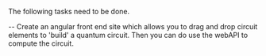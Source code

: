 The following tasks need to be done.

-- Create an angular front end site which allows you to drag and drop circuit elements to 'build' a quantum circuit.  Then you can do use the webAPI to compute the circuit.
